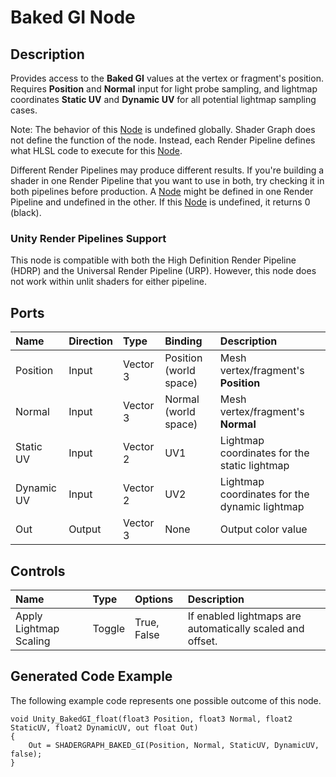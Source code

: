 # Baked GI Node

## Description

Provides access to the **Baked GI** values at the vertex or fragment's position. Requires **Position** and **Normal** input for light probe sampling, and lightmap coordinates **Static UV** and **Dynamic UV** for all potential lightmap sampling cases.

Note: The behavior of this [Node](Node.md) is undefined globally. Shader Graph does not define the function of the node. Instead, each Render Pipeline defines what HLSL code to execute for this [Node](Node.md).

Different Render Pipelines may produce different results. If you're building a shader in one Render Pipeline that you want to use in both, try checking it in both pipelines before production. A [Node](Node.md) might be defined in one Render Pipeline and undefined in the other. If this [Node](Node.md) is undefined, it returns 0 (black).

### Unity Render Pipelines Support

This node is compatible with both the High Definition Render Pipeline (HDRP) and the Universal Render Pipeline (URP). However, this node does not work within unlit shaders for either pipeline.

## Ports

| Name        | Direction           | Type  | Binding | Description |
|:------------ |:-------------|:-----|:---|:---|
| Position    | Input | Vector 3 | Position (world space) | Mesh vertex/fragment's **Position** |
| Normal      | Input | Vector 3 | Normal (world space) | Mesh vertex/fragment's **Normal** |
| Static UV   | Input | Vector 2 | UV1 | Lightmap coordinates for the static lightmap |
| Dynamic UV  | Input | Vector 2 | UV2 | Lightmap coordinates for the dynamic lightmap |
| Out       | Output | Vector 3 | None | Output color value |

## Controls

| Name        | Type           | Options  | Description |
|:------------ |:-------------|:-----|:---|
| Apply Lightmap Scaling     | Toggle | True, False | If enabled lightmaps are automatically scaled and offset. |

## Generated Code Example

The following example code represents one possible outcome of this node.

```
void Unity_BakedGI_float(float3 Position, float3 Normal, float2 StaticUV, float2 DynamicUV, out float Out)
{
    Out = SHADERGRAPH_BAKED_GI(Position, Normal, StaticUV, DynamicUV, false);
}
```

